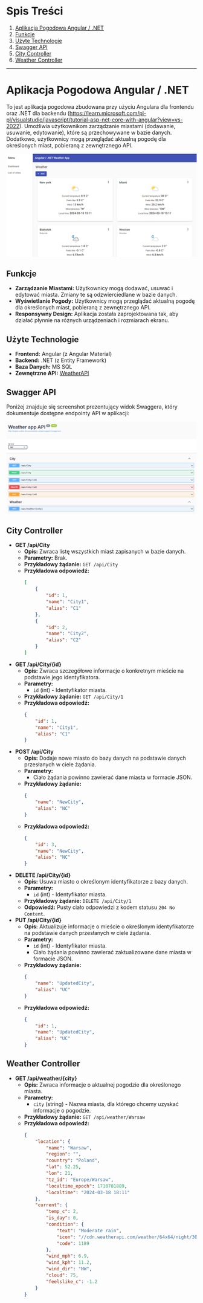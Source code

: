 # Spis Treści

1. [Aplikacja Pogodowa Angular / .NET](#aplikacja-pogodowa-angular--net)
2. [Funkcje](#funkcje)
3. [Użyte Technologie](#użyte-technologie)
4. [Swagger API](#swagger-api)
5. [City Controller](#city-controller)
6. [Weather Controller](#weather-controller)

---

# Aplikacja Pogodowa Angular / .NET

To jest aplikacja pogodowa zbudowana przy użyciu Angulara dla frontendu oraz .NET dla backendu (https://learn.microsoft.com/pl-pl/visualstudio/javascript/tutorial-asp-net-core-with-angular?view=vs-2022). Umożliwia użytkownikom zarządzanie miastami (dodawanie, usuwanie, edytowanie), które są przechowywane w bazie danych. Dodatkowo, użytkownicy mogą przeglądać aktualną pogodę dla określonych miast, pobieraną z zewnętrznego API.

![Screenshot Swaggera](assets/app.png)

## Funkcje

- **Zarządzanie Miastami:** Użytkownicy mogą dodawać, usuwać i edytować miasta. Zmiany te są odzwierciedlane w bazie danych.
- **Wyświetlanie Pogody:** Użytkownicy mogą przeglądać aktualną pogodę dla określonych miast, pobieraną z zewnętrznego API.
- **Responsywny Design:** Aplikacja została zaprojektowana tak, aby działać płynnie na różnych urządzeniach i rozmiarach ekranu.

## Użyte Technologie

- **Frontend:** Angular (z Angular Material)
- **Backend:** .NET (z Entity Framework)
- **Baza Danych:** MS SQL
- **Zewnętrzne API:** [WeatherAPI](https://www.weatherapi.com/)

## Swagger API

Poniżej znajduje się screenshot prezentujący widok Swaggera, który dokumentuje dostępne endpointy API w aplikacji:

![Screenshot Swaggera](assets/swagger.png)

## City Controller

- **GET /api/City**
  - **Opis:** Zwraca listę wszystkich miast zapisanych w bazie danych.
  - **Parametry:** Brak.
  - **Przykładowy żądanie:** `GET /api/City`
  - **Przykładowa odpowiedź:**
    ```json
    [
        {
            "id": 1,
            "name": "City1",
            "alias": "C1"
        },
        {
            "id": 2,
            "name": "City2",
            "alias": "C2"
        }
    ]
    ```
- **GET /api/City/{id}**
  - **Opis:** Zwraca szczegółowe informacje o konkretnym mieście na podstawie jego identyfikatora.
  - **Parametry:**
    - `id` (int) - Identyfikator miasta.
  - **Przykładowy żądanie:** `GET /api/City/1`
  - **Przykładowa odpowiedź:**
    ```json
    {
        "id": 1,
        "name": "City1",
        "alias": "C1"
    }
    ```
- **POST /api/City**
  - **Opis:** Dodaje nowe miasto do bazy danych na podstawie danych przesłanych w ciele żądania.
  - **Parametry:**
    - Ciało żądania powinno zawierać dane miasta w formacie JSON.
  - **Przykładowy żądanie:**
    ```json
    {
        "name": "NewCity",
        "alias": "NC"
    }
    ```
  - **Przykładowa odpowiedź:**
    ```json
    {
        "id": 3,
        "name": "NewCity",
        "alias": "NC"
    }
    ```
- **DELETE /api/City/{id}**
  - **Opis:** Usuwa miasto o określonym identyfikatorze z bazy danych.
  - **Parametry:**
    - `id` (int) - Identyfikator miasta.
  - **Przykładowy żądanie:** `DELETE /api/City/1`
  - **Odpowiedź:** Pusty ciało odpowiedzi z kodem statusu `204 No Content`.
- **PUT /api/City/{id}**
  - **Opis:** Aktualizuje informacje o mieście o określonym identyfikatorze na podstawie danych przesłanych w ciele żądania.
  - **Parametry:**
    - `id` (int) - Identyfikator miasta.
    - Ciało żądania powinno zawierać zaktualizowane dane miasta w formacie JSON.
  - **Przykładowy żądanie:**
    ```json
    {
        "name": "UpdatedCity",
        "alias": "UC"
    }
    ```
  - **Przykładowa odpowiedź:**
    ```json
    {
        "id": 1,
        "name": "UpdatedCity",
        "alias": "UC"
    }
    ```

## Weather Controller

- **GET /api/weather/{city}**
  - **Opis:** Zwraca informacje o aktualnej pogodzie dla określonego miasta.
  - **Parametry:**
    - `city` (string) - Nazwa miasta, dla którego chcemy uzyskać informacje o pogodzie.
  - **Przykładowy żądanie:** `GET /api/weather/Warsaw`
  - **Przykładowa odpowiedź:**
    ```json
    {
        "location": {
            "name": "Warsaw",
            "region": "",
            "country": "Poland",
            "lat": 52.25,
            "lon": 21,
            "tz_id": "Europe/Warsaw",
            "localtime_epoch": 1710781889,
            "localtime": "2024-03-18 18:11"
        },
        "current": {
            "temp_c": 2,
            "is_day": 0,
            "condition": {
                "text": "Moderate rain",
                "icon": "//cdn.weatherapi.com/weather/64x64/night/302.png",
                "code": 1189
            },
            "wind_mph": 6.9,
            "wind_kph": 11.2,
            "wind_dir": "NW",
            "cloud": 75,
            "feelslike_c": -1.2
        }
    }
    ```
